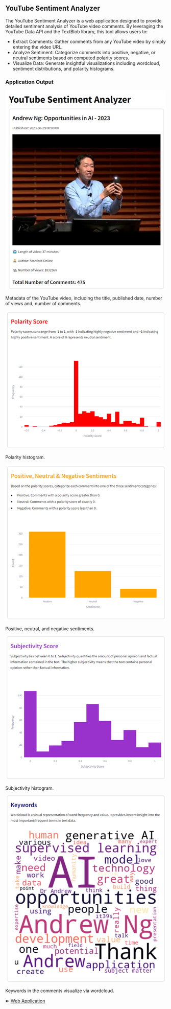 ## YouTube Sentiment Analyzer

The YouTube Sentiment Analyzer is a web application designed to provide detailed sentiment analysis of YouTube video comments. By leveraging the YouTube Data API and the TextBlob library, this tool allows users to:
- Extract Comments: Gather comments from any YouTube video by simply entering the video URL.
- Analyze Sentiment: Categorize comments into positive, negative, or neutral sentiments based on computed polarity scores.
- Visualize Data: Generate insightful visualizations including wordcloud, sentiment distributions, and polarity histograms.

### Application Output

![img1](img/img1.png)

Metadata of the YouTube video, including the title, published date, number of views and, number of comments.

![img2](img/img2.png)

Polarity histogram.

![img3](img/img3.png)

Positive, neutral, and negative sentiments.

![img4](img/img4.png)

Subjectivity histogram.

![img5](img/img5.png)

Keywords in the comments visualize via wordcloud.


<div>⏩ <a href = "https://shihjen-youtube-sentimentanalyzer-app-7ecszs.streamlit.app/">Web Application</a></div>

